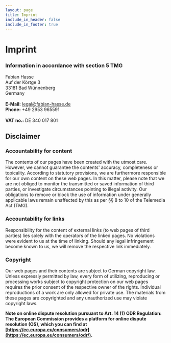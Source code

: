 ```yaml
---
layout: page
title: Imprint
include_in_header: false
include_in_footer: true
---
```


# Imprint

### Information in accordance with section 5 TMG
Fabian Hasse\
Auf der Körtge 3\
33181 Bad Wünnenberg\
Germany\
\
**E-Mail:** [legal@fabian-hasse.de](mailto:legal@fabian-hasse.de)\
**Phone:** +49 2953 965591\
\
**VAT no.:** DE 340 017 801

## Disclaimer
### Accountability for content
The contents of our pages have been created with the utmost care. However, we cannot guarantee the contents' accuracy, completeness or topicality. According to statutory provisions, we are furthermore responsible for our own content on these web pages. In this matter, please note that we are not obliged to monitor the transmitted or saved information of third parties, or investigate circumstances pointing to illegal activity. Our obligations to remove or block the use of information under generally applicable laws remain unaffected by this as per §§ 8 to 10 of the Telemedia Act (TMG).

### Accountability for links
Responsibility for the content of external links (to web pages of third parties) lies solely with the operators of the linked pages. No violations were evident to us at the time of linking. Should any legal infringement become known to us, we will remove the respective link immediately.

### Copyright
Our web pages and their contents are subject to German copyright law. Unless expressly permitted by law, every form of utilizing, reproducing or processing works subject to copyright protection on our web pages requires the prior consent of the respective owner of the rights. Individual reproductions of a work are only allowed for private use. The materials from these pages are copyrighted and any unauthorized use may violate copyright laws.

**Note on online dispute resolution pursuant to Art. 14 (1) ODR Regulation: The European Commission provides a platform for online dispute resolution (OS), which you can find at [https://ec.europa.eu/consumers/odr](https://ec.europa.eu/consumers/odr/).**